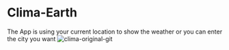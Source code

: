 # Clima-Earth
The App is using your current location to show the weather or you can enter the city you want
![clima-original-git](https://user-images.githubusercontent.com/26059573/52579709-61c2ae80-2e2f-11e9-8593-4c1af3b95b12.gif)
